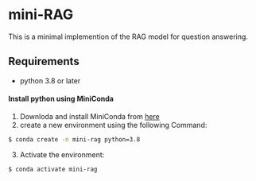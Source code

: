 # mini-RAG

This is a minimal implemention of the RAG model for question answering.

## Requirements

- python 3.8 or later

#### Install python using MiniConda

1) Downloda and install MiniConda from [here]()
2) create a new environment using the following Command:
```bash
$ conda create -n mini-rag python=3.8
```
3) Activate the environment:
```bash
$ conda activate mini-rag
```